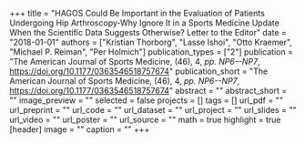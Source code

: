 +++
title = "HAGOS Could Be Important in the Evaluation of Patients Undergoing Hip Arthroscopy-Why Ignore It in a Sports Medicine Update When the Scientific Data Suggests Otherwise? Letter to the Editor"
date = "2018-01-01"
authors = ["Kristian Thorborg", "Lasse Ishoi", "Otto Kraemer", "Michael P. Reiman", "Per Holmich"]
publication_types = ["2"]
publication = "The American Journal of Sports Medicine, (46), 4, _pp. NP6--NP7_, https://doi.org/10.1177/0363546518757674"
publication_short = "The American Journal of Sports Medicine, (46), 4, _pp. NP6--NP7_, https://doi.org/10.1177/0363546518757674"
abstract = ""
abstract_short = ""
image_preview = ""
selected = false
projects = []
tags = []
url_pdf = ""
url_preprint = ""
url_code = ""
url_dataset = ""
url_project = ""
url_slides = ""
url_video = ""
url_poster = ""
url_source = ""
math = true
highlight = true
[header]
image = ""
caption = ""
+++
